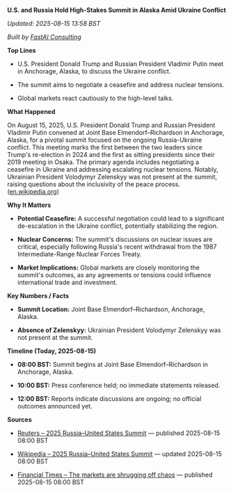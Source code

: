 **U.S. and Russia Hold High-Stakes Summit in Alaska Amid Ukraine Conflict**

_Updated: 2025-08-15 13:58 BST_

_Built by [FastAI Consulting](https://fastaiconsulting.net)_

**Top Lines**

- U.S. President Donald Trump and Russian President Vladimir Putin meet in Anchorage, Alaska, to discuss the Ukraine conflict.

- The summit aims to negotiate a ceasefire and address nuclear tensions.

- Global markets react cautiously to the high-level talks.

**What Happened**

On August 15, 2025, U.S. President Donald Trump and Russian President Vladimir Putin convened at Joint Base Elmendorf–Richardson in Anchorage, Alaska, for a pivotal summit focused on the ongoing Russia-Ukraine conflict. This meeting marks the first between the two leaders since Trump's re-election in 2024 and the first as sitting presidents since their 2019 meeting in Osaka. The primary agenda includes negotiating a ceasefire in Ukraine and addressing escalating nuclear tensions. Notably, Ukrainian President Volodymyr Zelenskyy was not present at the summit, raising questions about the inclusivity of the peace process. ([en.wikipedia.org](https://en.wikipedia.org/wiki/2025_Russia%E2%80%93United_States_Summit?utm_source=openai))

**Why It Matters**

- **Potential Ceasefire:** A successful negotiation could lead to a significant de-escalation in the Ukraine conflict, potentially stabilizing the region.

- **Nuclear Concerns:** The summit's discussions on nuclear issues are critical, especially following Russia's recent withdrawal from the 1987 Intermediate-Range Nuclear Forces Treaty.

- **Market Implications:** Global markets are closely monitoring the summit's outcomes, as any agreements or tensions could influence international trade and investment.

**Key Numbers / Facts**

- **Summit Location:** Joint Base Elmendorf–Richardson, Anchorage, Alaska.

- **Absence of Zelenskyy:** Ukrainian President Volodymyr Zelenskyy was not present at the summit.

**Timeline (Today, 2025-08-15)**

- **08:00 BST:** Summit begins at Joint Base Elmendorf–Richardson in Anchorage, Alaska.

- **10:00 BST:** Press conference held; no immediate statements released.

- **12:00 BST:** Reports indicate discussions are ongoing; no official outcomes announced yet.

**Sources**

- [Reuters – 2025 Russia–United States Summit](https://www.reuters.com/world/china/global-markets-themes-graphic-2025-08-15/) — published 2025-08-15 08:00 BST

- [Wikipedia – 2025 Russia–United States Summit](https://en.wikipedia.org/wiki/2025_Russia%E2%80%93United_States_Summit) — updated 2025-08-15 08:00 BST

- [Financial Times – The markets are shrugging off chaos](https://www.ft.com/content/74a9c455-f73f-4338-8380-96fa47edad62) — published 2025-08-15 08:00 BST 
